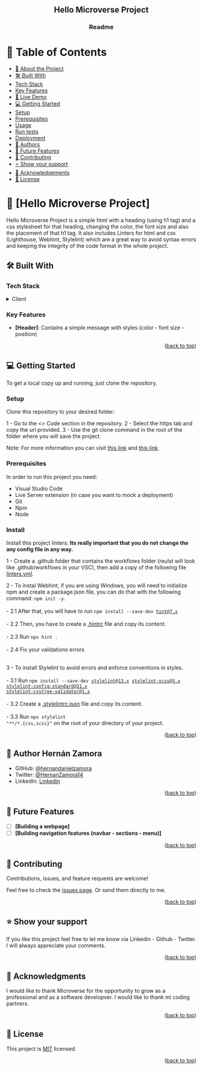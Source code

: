 <a name="readme-top"></a>

<div align="center">

  <h2><b>Hello Microverse Project</b></h2>
   <h3><b>Readme</b></h3>

</div>

<!-- TABLE OF CONTENTS -->

# 📗 Table of Contents

- [📖 About the Project](#about-project)
- [🛠 Built With](#built-with)
- [Tech Stack](#tech-stack)
- [Key Features](#key-features)
- [🚀 Live Demo](#live-demo)
- [💻 Getting Started](#getting-started)
- [Setup](#setup)
- [Prerequisites](#prerequisites)
- [Usage](#usage)
- [Run tests](#run-tests)
- [Deployment](#triangular_flag_on_post-deployment)
- [👥 Authors](#authors)
- [🔭 Future Features](#future-features)
- [🤝 Contributing](#contributing)
- [⭐️ Show your support](#support)
- [🙏 Acknowledgements](#acknowledgements)
- [📝 License](#license)

<!-- PROJECT DESCRIPTION -->

# 📖 [Hello Microverse Project] <a name="about-project"></a>

Hello Microverse Project is a simple html with a heading (using h1 tag) and a css stylesheet for that heading, changing
the color, the font size and also the placement of that h1 tag. It also includes Linters for html and css (Lighthouse,
Webhint, Stylelint) which are a great way to avoid syntax errors and keeping the integrity of the code format in the
whole project.


## 🛠 Built With <a name="built-with"></a>

### Tech Stack <a name="tech-stack"></a>

<details>
    <summary>Client</summary>
    <ul>
        <li><a href="https://html.spec.whatwg.org/multipage/">HTML</a></li>
        <li><a href="https://www.w3.org/Style/CSS/Overview.en.html">CSS</a></li>
    </ul>
</details>


<!-- Features -->

### Key Features <a name="key-features"></a>


- **[Header]**: Contains a simple message with styles (color - font size - position)

<p align="right">(<a href="#readme-top">back to top</a>)</p>


<!-- GETTING STARTED -->

## 💻 Getting Started <a name="getting-started"></a>


To get a local copy up and running, just clone the repository.

### Setup

Clone this repository to your desired folder: 

  1 - Go to the <> Code section in the repository.
  2 - Select the https tab and copy the url provided.
  3 - Use the git clone command in the root of the folder where you will save the project.

Note: For more information you can visit <a href="https://docs.github.com/es/get-started/getting-started-with-git/about-remote-repositories">this link</a> and <a href="https://docs.github.com/en/desktop/contributing-and-collaborating-using-github-desktop/adding-and-cloning-repositories/cloning-and-forking-repositories-from-github-desktop">this link</a>.

### Prerequisites

In order to run this project you need:
- Visual Studio Code
- Live Server extension (in case you want to mock a deployment)
- Git
- Npm
- Node

### Install

Install this project linters: 
<b>Its really important that you do not change the any config file in any way.</b>

  1 - Create a .github folder that contains the workflows folder (reulst will look like .github/workflows in your VSC), then add a copy of the following file <a href="https://github.com/microverseinc/linters-config/blob/master/html-css/.github/workflows/linters.yml" target="_blank">linters.yml</a>. 

  2 - To instal Webhint, if you are using Windows, you will need to initialize npm and create a package.json file, you can do that with the following command: <code>npm init -y</code>. <br></br>
      - 2.1 After that, you will have to run <code>npm install --save-dev hint@7.x</code> <br></br>
      - 2.2 Then, you have to create a <a href="https://github.com/microverseinc/linters-config/blob/master/html-css/.hintrc" target="_blank">.hintrc</a> file and copy its content. <br></br>
      - 2.3 Run <code>npx hint .</code> <br></br>
      - 2.4 Fix your validations errors <br></br>

  3 - To install Stylelint to avoid errors and enforce conventions in styles. <br></br>
      - 3.1 Run <code>npm install --save-dev stylelint@13.x stylelint-scss@3.x stylelint-config-standard@21.x stylelint-csstree-validator@1.x</code> <br></br>
      - 3.2 Create a <a href="https://github.com/microverseinc/linters-config/blob/master/html-css/.stylelintrc.json" target="_blank">.stylelintrc.json</a> file and copy its content. <br></br>
      - 3.3 Run <code>npx stylelint "**/*.{css,scss}"</code> on the root of your directory of your project.

<p align="right">(<a href="#readme-top">back to top</a>)</p>

<!-- AUTHORS -->

## 👥 Author <a name="authors">Hernán Zamora</a>

- GitHub: [@hernandanielzamora](https://github.com/hernandanielzamora)
- Twitter: [@HernanZamora14](https://twitter.com/HernanZamora14)
- LinkedIn: [Linkedin](https://www.linkedin.com/in/hernan-zamora-03a697236/)


<p align="right">(<a href="#readme-top">back to top</a>)</p>

<!-- FUTURE FEATURES -->

## 🔭 Future Features <a name="future-features"></a>


- [ ] **[Building a webpage]**
- [ ] **[Building navigation features (navbar - sections - menu)]**

<p align="right">(<a href="#readme-top">back to top</a>)</p>

<!-- CONTRIBUTING -->

## 🤝 Contributing <a name="contributing"></a>

Contributions, issues, and feature requests are welcome!

Feel free to check the [issues page](../../issues/). Or send them directly to me.

<p align="right">(<a href="#readme-top">back to top</a>)</p>

<!-- SUPPORT -->

## ⭐️ Show your support <a name="support"></a>

If you like this project feel free to let me know via Linkedin - Github - Twitter. I will always appreciate your comments.

<p align="right">(<a href="#readme-top">back to top</a>)</p>

<!-- ACKNOWLEDGEMENTS -->

## 🙏 Acknowledgments <a name="acknowledgements"></a>

I would like to thank Microverse  for the opportunity to grow as a professional and as a software developver. I would like to thank mi coding partners.


<p align="right">(<a href="#readme-top">back to top</a>)</p>

<!-- LICENSE -->

## 📝 License <a name="license"></a>

This project is [MIT](./LICENSE) licensed.

<p align="right">(<a href="#readme-top">back to top</a>)</p>
